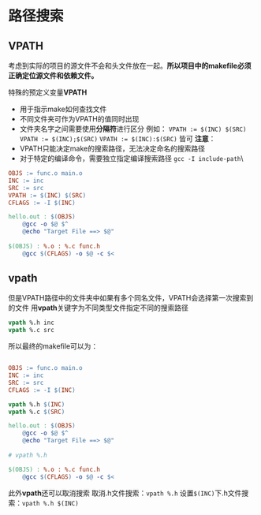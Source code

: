 # 路径搜索

## VPATH
考虑到实际的项目的源文件不会和头文件放在一起。**所以项目中的makefile必须正确定位源文件和依赖文件。**

特殊的预定义变量**VPATH**
*   用于指示make如何查找文件
*   不同文件夹可作为VPATH的值同时出现
*   文件夹名字之间需要使用**分隔符**进行区分
例如：
`VPATH := $(INC) $(SRC)`
`VPATH := $(INC);$(SRC)`
`VPATH := $(INC):$(SRC)`
皆可
**注意**：
* VPATH只能决定make的搜索路径，无法决定命名的搜索路径
* 对于特定的编译命令，需要独立指定编译搜索路径
`gcc -I include-path`\

```makefile
OBJS := func.o main.o
INC := inc
SRC := src
VPATH := $(INC) $(SRC)
CFLAGS := -I $(INC)

hello.out : $(OBJS)
	@gcc -o $@ $^
	@echo "Target File ==> $@"
	
$(OBJS) : %.o : %.c func.h
	@gcc $(CFLAGS) -o $@ -c $<
```

## vpath
但是VPATH路径中的文件夹中如果有多个同名文件，VPATH会选择第一次搜索到的文件
用**vpath**关键字为不同类型文件指定不同的搜索路径
```makefile
vpath %.h inc
vpath %.c src
```
所以最终的makefile可以为：
```makefile

OBJS := func.o main.o
INC := inc
SRC := src
CFLAGS := -I $(INC)

vpath %.h $(INC)
vpath %.c $(SRC)

hello.out : $(OBJS)
	@gcc -o $@ $^
	@echo "Target File ==> $@"
	
# vpath %.h

$(OBJS) : %.o : %.c func.h
	@gcc $(CFLAGS) -o $@ -c $<

```
此外**vpath**还可以取消搜索
取消.h文件搜索：`vpath %.h`
设置`$(INC)`下.h文件搜索：`vpath %.h $(INC)`



